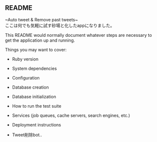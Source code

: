 ## README  
~Auto tweet & Remove past tweets~  
ここは何でも気軽に試す砂場と化したappになりました。  
  
This README would normally document whatever steps are necessary to get the
application up and running.

Things you may want to cover:

* Ruby version

* System dependencies

* Configuration

* Database creation

* Database initialization

* How to run the test suite

* Services (job queues, cache servers, search engines, etc.)

* Deployment instructions

* Tweet削除bot..
